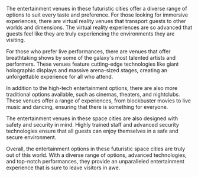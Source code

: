 The entertainment venues in these futuristic cities offer a diverse range of options to suit every taste and preference. For those looking for immersive experiences, there are virtual reality venues that transport guests to other worlds and dimensions. The virtual reality experiences are so advanced that guests feel like they are truly experiencing the environments they are visiting.

For those who prefer live performances, there are venues that offer breathtaking shows by some of the galaxy's most talented artists and performers. These venues feature cutting-edge technologies like giant holographic displays and massive arena-sized stages, creating an unforgettable experience for all who attend.

In addition to the high-tech entertainment options, there are also more traditional options available, such as cinemas, theaters, and nightclubs. These venues offer a range of experiences, from blockbuster movies to live music and dancing, ensuring that there is something for everyone.

The entertainment venues in these space cities are also designed with safety and security in mind. Highly trained staff and advanced security technologies ensure that all guests can enjoy themselves in a safe and secure environment.

Overall, the entertainment options in these futuristic space cities are truly out of this world. With a diverse range of options, advanced technologies, and top-notch performances, they provide an unparalleled entertainment experience that is sure to leave visitors in awe.
